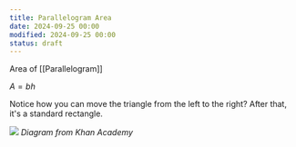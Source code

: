 ```yaml
---
title: Parallelogram Area
date: 2024-09-25 00:00
modified: 2024-09-25 00:00
status: draft
---
```


Area of [[Parallelogram]]

$A = bh$

Notice how you can move the triangle from the left to the right? After that, it's a standard rectangle.

![](../../../_media/area-of-parallelogram-diagram.png)
*Diagram from Khan Academy*
